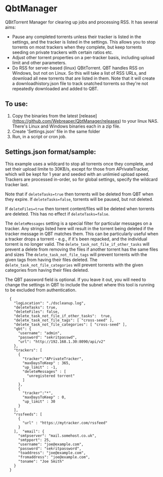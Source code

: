 # QbtManager
 QBitTorrent Manager for clearing up jobs and processing RSS. It has several aims:
 * Pause any completed torrents unless their tracker is listed in the settings, and the tracker is listed in the settings. This allows you to stop torrents on most trackers when they complete, but keep torrents seeding on private trackers with certain ratios etc.
 * Adjust other torrent properties on a per-tracker basis, including upload limit and other parameters.
 * Do RSS for server-based (linux) QBitTorrent. QBT handles RSS on Windows, but not on Linux. So this will take a list of RSS URLs, and download all new torrents that are listed in them. Note that it will create a downloadhistory.json file to track snatched torrents so they're not repeatedly downloaded and added to QBT.
  
## To use:
1. Copy the binaries from the latest [release] (https://github.com/Webreaper/QbtManager/releases) to your linux NAS. 
There's Linux and Windows binaries each in a zip file. 
2. Create 'Settings.json' file in the same folder
3. Run, in a script or cron job. 

## Settings.json format/sample:

This example uses a wildcard to stop all torrents once they complete, and set their upload
limite to 30KB/s, except for those from APrivateTracker, which will be kept for 1 year
and seeded with an unlimied upload speed. Trackers are processed in-order, so for global
settings, specify the wildcard tracker last.

Note that if `deleteTasks=true` then torrents will be deleted from QBT when they expire.
If `deleteTasks=false`, torrents will be paused, but not deleted. 

If `deleteFiles=true` then torrent content/files will be deleted when torrents are deleted.
This has no effect if `deleteTasks=false`.

The `deleteMessages` setting is a special filter for particular messages on a tracker. Any
strings listed here will result in the torrent being deleted if the tracker message in QBT
matches them. This can be particularly useful when a tracker drops a torrent - e.g., if it's
been repacked, and the individual torrent is no longer valid. 
The `delete_task_not_file_if_other_tasks` will prevent a delete from removing the files if another torrent has the same files and sizes
The `delete_task_not_file_tags` will prevent torrents with the given tags from having their files deleted.
The `delete_task_not_file_categories` will prevent torrents with the given categories from having their files deleted.

The QBT password field is optional. If you leave it out, you will need to change the settings
in QBT to include the subnet where this tool is running to be excluded from authentication.

```
  {
    "logLocation": "./dscleanup.log",
    "deleteTasks": true,
    "deleteFiles": false,
    "delete_task_not_file_if_other_tasks":  true,
    "delete_task_not_file_tags": [ "cross-seed" ],
    "delete_task_not_file_categories": [ "cross-seed" ],
    "qbt": {
      "username": "admin",
      "password": "sekritpasswd",
      "url": "http://192.168.1.30:8090/api/v2"
    },
    "trackers": [
      {
        "tracker":"APrivateTracker",
        "maxDaysToKeep" : 365,
        "up_limit" : -1,
        "deleteMessages" : [
          "unregistered torrent"
        ] 
      },   
      {
        "tracker":"*",
        "maxDaysToKeep" : 0,
        "up_limit" : 30
      }      
    ],
    "rssfeeds": [
      {
        "url" : "https://mytracker.com/rssfeed"
      }
    ],  "email": {
      "smtpserver": "mail.somehost.co.uk",
      "smtpport": 25,
      "username": "joe@example.com",
      "password": "sekritpassword",
      "toaddress": "joe@example.com",
      "fromaddress": "joe@example.com",
      "toname": "Joe Smith"
    }
  }
```
